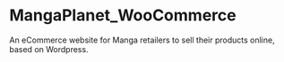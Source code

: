 # MangaPlanet_WooCommerce
An eCommerce website for Manga retailers to sell their products online, based on Wordpress.
